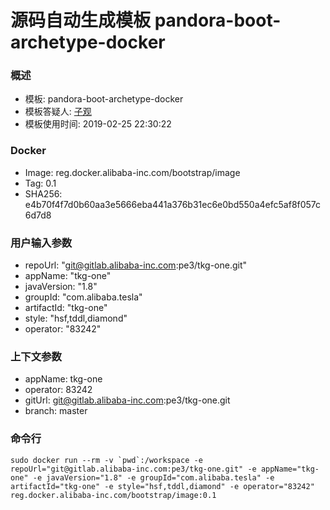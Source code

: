 # 源码自动生成模板 pandora-boot-archetype-docker

### 概述

* 模板: pandora-boot-archetype-docker
* 模板答疑人: [子观](https://work.alibaba-inc.com/nwpipe/u/64988)
* 模板使用时间: 2019-02-25 22:30:22

### Docker
* Image: reg.docker.alibaba-inc.com/bootstrap/image
* Tag: 0.1
* SHA256: e4b70f4f7d0b60aa3e5666eba441a376b31ec6e0bd550a4efc5af8f057c6d7d8

### 用户输入参数
* repoUrl: "git@gitlab.alibaba-inc.com:pe3/tkg-one.git" 
* appName: "tkg-one" 
* javaVersion: "1.8" 
* groupId: "com.alibaba.tesla" 
* artifactId: "tkg-one" 
* style: "hsf,tddl,diamond" 
* operator: "83242" 

### 上下文参数
* appName: tkg-one
* operator: 83242
* gitUrl: git@gitlab.alibaba-inc.com:pe3/tkg-one.git
* branch: master


### 命令行
	sudo docker run --rm -v `pwd`:/workspace -e repoUrl="git@gitlab.alibaba-inc.com:pe3/tkg-one.git" -e appName="tkg-one" -e javaVersion="1.8" -e groupId="com.alibaba.tesla" -e artifactId="tkg-one" -e style="hsf,tddl,diamond" -e operator="83242"  reg.docker.alibaba-inc.com/bootstrap/image:0.1

